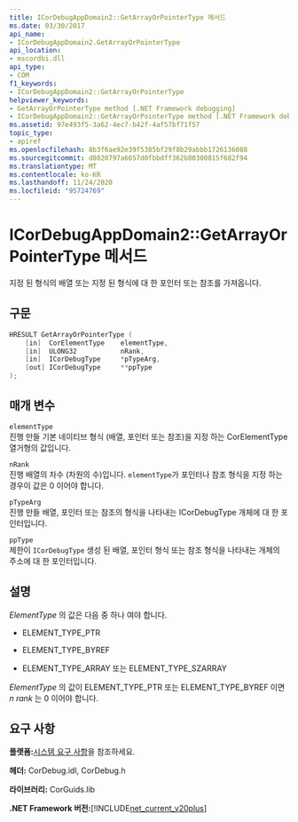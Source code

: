 ```yaml
---
title: ICorDebugAppDomain2::GetArrayOrPointerType 메서드
ms.date: 03/30/2017
api_name:
- ICorDebugAppDomain2.GetArrayOrPointerType
api_location:
- mscordbi.dll
api_type:
- COM
f1_keywords:
- ICorDebugAppDomain2::GetArrayOrPointerType
helpviewer_keywords:
- GetArrayOrPointerType method [.NET Framework debugging]
- ICorDebugAppDomain2::GetArrayOrPointerType method [.NET Framework debugging]
ms.assetid: 97e493f5-3a62-4ec7-b42f-4af57bf71f57
topic_type:
- apiref
ms.openlocfilehash: 8b3f6ae92e39f5385bf29f8b29abbb1726136088
ms.sourcegitcommit: d8020797a6657d0fbbdff362b80300815f682f94
ms.translationtype: MT
ms.contentlocale: ko-KR
ms.lasthandoff: 11/24/2020
ms.locfileid: "95724769"
---
```

# <a name="icordebugappdomain2getarrayorpointertype-method"></a>ICorDebugAppDomain2::GetArrayOrPointerType 메서드

지정 된 형식의 배열 또는 지정 된 형식에 대 한 포인터 또는 참조를 가져옵니다.  
  
## <a name="syntax"></a>구문  
  
```cpp  
HRESULT GetArrayOrPointerType (  
    [in]  CorElementType    elementType,  
    [in]  ULONG32           nRank,  
    [in]  ICorDebugType     *pTypeArg,  
    [out] ICorDebugType     **ppType  
);  
```  
  
## <a name="parameters"></a>매개 변수  

 `elementType`  
 진행 만들 기본 네이티브 형식 (배열, 포인터 또는 참조)을 지정 하는 CorElementType 열거형의 값입니다.  
  
 `nRank`  
 진행 배열의 차수 (차원의 수)입니다. `elementType`가 포인터나 참조 형식을 지정 하는 경우이 값은 0 이어야 합니다.  
  
 `pTypeArg`  
 진행 만들 배열, 포인터 또는 참조의 형식을 나타내는 ICorDebugType 개체에 대 한 포인터입니다.  
  
 `ppType`  
 제한이 `ICorDebugType` 생성 된 배열, 포인터 형식 또는 참조 형식을 나타내는 개체의 주소에 대 한 포인터입니다.  
  
## <a name="remarks"></a>설명  

 *ElementType* 의 값은 다음 중 하나 여야 합니다.  
  
- ELEMENT_TYPE_PTR  
  
- ELEMENT_TYPE_BYREF  
  
- ELEMENT_TYPE_ARRAY 또는 ELEMENT_TYPE_SZARRAY  
  
 *ElementType* 의 값이 ELEMENT_TYPE_PTR 또는 ELEMENT_TYPE_BYREF 이면 *n rank* 는 0 이어야 합니다.  
  
## <a name="requirements"></a>요구 사항  

 **플랫폼:**[시스템 요구 사항](../../get-started/system-requirements.md)을 참조하세요.  
  
 **헤더:** CorDebug.idl, CorDebug.h  
  
 **라이브러리:** CorGuids.lib  
  
 **.NET Framework 버전:**[!INCLUDE[net_current_v20plus](../../../../includes/net-current-v20plus-md.md)]
